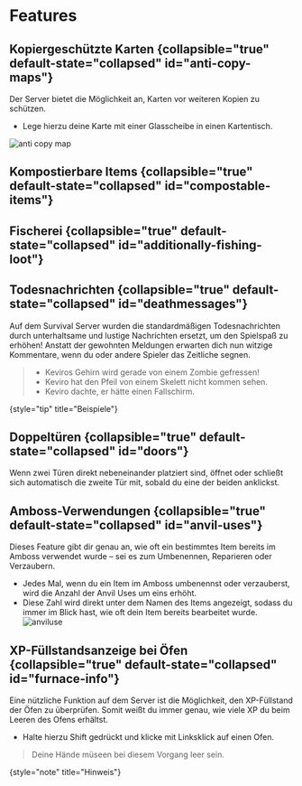 # Features

## Kopiergeschützte Karten {collapsible="true" default-state="collapsed" id="anti-copy-maps"}

Der Server bietet die Möglichkeit an, Karten vor weiteren Kopien zu schützen.
- Lege hierzu deine Karte mit einer Glasscheibe in einen Kartentisch. 

![anti copy map](anti-copy-maps.png)

## Kompostierbare Items {collapsible="true" default-state="collapsed" id="compostable-items"}

<include from="util.md" element-id="compostable-items"></include>

## Fischerei {collapsible="true" default-state="collapsed" id="additionally-fishing-loot"}

<include from="util.md" element-id="additionally-fishing-loot"></include>

## Todesnachrichten {collapsible="true" default-state="collapsed" id="deathmessages"}

Auf dem Survival Server wurden die standardmäßigen Todesnachrichten durch unterhaltsame und lustige Nachrichten ersetzt,
um den Spielspaß zu erhöhen! Anstatt der gewohnten Meldungen erwarten dich nun witzige Kommentare, wenn du oder andere Spieler
das Zeitliche segnen.
> - Keviros Gehirn wird gerade von einem Zombie gefressen!
> - Keviro hat den Pfeil von einem Skelett nicht kommen sehen.
> - Keviro dachte, er hätte einen Fallschirm.
> 
{style="tip" title="Beispiele"}

## Doppeltüren {collapsible="true" default-state="collapsed" id="doors"}
Wenn zwei Türen direkt nebeneinander platziert sind, öffnet oder schließt sich automatisch die zweite Tür mit,
sobald du eine der beiden anklickst.

## Amboss-Verwendungen {collapsible="true" default-state="collapsed" id="anvil-uses"}

Dieses Feature gibt dir genau an, wie oft ein bestimmtes Item bereits im Amboss verwendet wurde – sei es zum Umbenennen, Reparieren oder Verzaubern.
- Jedes Mal, wenn du ein Item im Amboss umbenennst oder verzauberst, wird die Anzahl der Anvil Uses um eins erhöht.
- Diese Zahl wird direkt unter dem Namen des Items angezeigt, sodass du immer im Blick hast, wie oft dein Item bereits bearbeitet wurde.
\
![anviluse](anviluse.png)

## XP-Füllstandsanzeige bei Öfen {collapsible="true" default-state="collapsed" id="furnace-info"}

Eine nützliche Funktion auf dem Server ist die Möglichkeit, den XP-Füllstand der Öfen zu überprüfen.
Somit weißt du immer genau, wie viele XP du beim Leeren des Ofens erhältst.
- Halte hierzu <shortcut>Shift</shortcut> gedrückt und klicke mit <shortcut>Linksklick</shortcut> auf einen Ofen.
> Deine Hände müseen bei diesem Vorgang leer sein.
> 
{style="note" title="Hinweis"}
